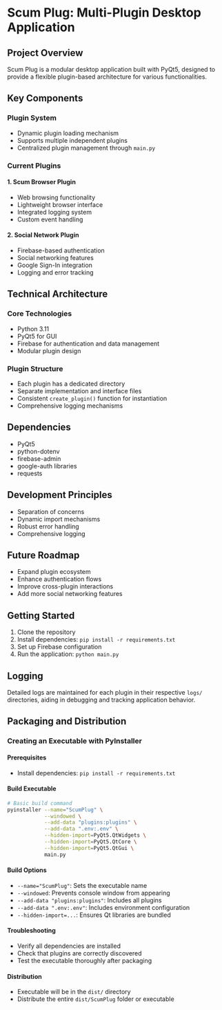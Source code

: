 # Scum Plug: Multi-Plugin Desktop Application

## Project Overview
Scum Plug is a modular desktop application built with PyQt5, designed to provide a flexible plugin-based architecture for various functionalities.

## Key Components

### Plugin System
- Dynamic plugin loading mechanism
- Supports multiple independent plugins
- Centralized plugin management through `main.py`

### Current Plugins

#### 1. Scum Browser Plugin
- Web browsing functionality
- Lightweight browser interface
- Integrated logging system
- Custom event handling

#### 2. Social Network Plugin
- Firebase-based authentication
- Social networking features
- Google Sign-In integration
- Logging and error tracking

## Technical Architecture

### Core Technologies
- Python 3.11
- PyQt5 for GUI
- Firebase for authentication and data management
- Modular plugin design

### Plugin Structure
- Each plugin has a dedicated directory
- Separate implementation and interface files
- Consistent `create_plugin()` function for instantiation
- Comprehensive logging mechanisms

## Dependencies
- PyQt5
- python-dotenv
- firebase-admin
- google-auth libraries
- requests

## Development Principles
- Separation of concerns
- Dynamic import mechanisms
- Robust error handling
- Comprehensive logging

## Future Roadmap
- Expand plugin ecosystem
- Enhance authentication flows
- Improve cross-plugin interactions
- Add more social networking features

## Getting Started
1. Clone the repository
2. Install dependencies: `pip install -r requirements.txt`
3. Set up Firebase configuration
4. Run the application: `python main.py`

## Logging
Detailed logs are maintained for each plugin in their respective `logs/` directories, aiding in debugging and tracking application behavior.

## Packaging and Distribution

### Creating an Executable with PyInstaller

#### Prerequisites
- Install dependencies: `pip install -r requirements.txt`

#### Build Executable
```bash
# Basic build command
pyinstaller --name="ScumPlug" \
            --windowed \
            --add-data "plugins:plugins" \
            --add-data ".env:.env" \
            --hidden-import=PyQt5.QtWidgets \
            --hidden-import=PyQt5.QtCore \
            --hidden-import=PyQt5.QtGui \
            main.py
```

#### Build Options
- `--name="ScumPlug"`: Sets the executable name
- `--windowed`: Prevents console window from appearing
- `--add-data "plugins:plugins"`: Includes all plugins
- `--add-data ".env:.env"`: Includes environment configuration
- `--hidden-import=...`: Ensures Qt libraries are bundled

#### Troubleshooting
- Verify all dependencies are installed
- Check that plugins are correctly discovered
- Test the executable thoroughly after packaging

#### Distribution
- Executable will be in the `dist/` directory
- Distribute the entire `dist/ScumPlug` folder or executable
